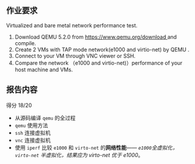 ## 作业要求

Virtualized and bare metal network performance test. 

1. Download QEMU 5.2.0 from [https://www.qemu.org/download ](https://www.qemu.org/download/) and compile.
2. Create 2 VMs with TAP mode network(e1000 and virtio-net) by QEMU .
3. Connect to your VM through VNC viewer or SSH.
4. Compare the network （e1000 and virtio-net)）performance of your host machine and VMs.

## 报告内容

得分 18/20

* 从源码编译 `qemu` 的全过程
* `qemu` 使用方法
* `ssh` 连接虚拟机
* `vnc` 连接虚拟机
* 使用 `iperf` 比较 `e1000` 和 `virto-net` 的**网络性能**—— _`e1000`全虚拟化，`virto-net` 半虚拟化，结果应为 virto-net 优于 e1000_。

